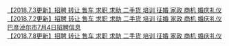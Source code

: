   
[【2018.7.3更新】招聘 转让 售车 求职 求助 二手货 培训 征婚 家政 商机 婚庆礼仪](http://www.dianyue.me/archives/726/m93g670tqkwokynf/)  
[【2018.7.2更新】招聘 转让 售车 求职 求助 二手货 培训 征婚 家政 商机 婚庆礼仪](http://www.dianyue.me/archives/675/8so5j4fnwrlyqdgi/)  
[巴彦淖尔市7月4日招聘信息](http://www.dianyue.me/archives/795/9sihltsol0xyuflf/)  
[【2018.7.8更新】招聘 转让 售车 求职 求助 二手货 培训 征婚 家政 商机 婚庆礼仪](http://www.dianyue.me/archives/865/3wjplsp5btuh5k7u/)